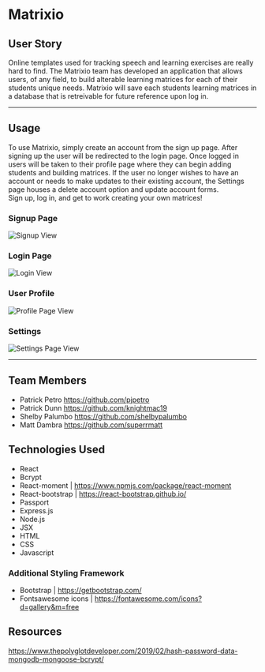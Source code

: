 # Matrixio

## User Story

Online templates used for tracking speech and learning
exercises are really hard to find. The Matrixio team has developed an application that allows users, of any field, to build alterable learning matrices for each of their students unique needs. Matrixio will save each students learning matrices in a database that is retreivable for future reference upon log in.

<hr>

## Usage

To use Matrixio, simply create an account from the sign up page. After signing up the user will be redirected to the login page. Once logged in users will be taken to their profile page where they can begin adding students and building matrices. If the user no longer wishes to have an account or needs to make updates to their existing account, the Settings page houses a delete account option and update account forms.
<br/>
Sign up, log in, and get to work creating your own matrices!

### Signup Page

![Signup View]("/README_imgs/signup.png")

### Login Page

![Login View]("/README_imgs/login.png")

### User Profile

![Profile Page View]("/README_imgs/profile.png")

### Settings

![Settings Page View]("/README_imgs/settings.png)

<hr>

## Team Members

- Patrick Petro https://github.com/pjpetro
- Patrick Dunn https://github.com/knightmac19
- Shelby Palumbo https://github.com/shelbypalumbo
- Matt Dambra https://github.com/superrmatt

## Technologies Used

- React
- Bcrypt
- React-moment | https://www.npmjs.com/package/react-moment
- React-bootstrap | https://react-bootstrap.github.io/
- Passport
- Express.js
- Node.js
- JSX
- HTML
- CSS
- Javascript

### Additional Styling Framework

- Bootstrap | https://getbootstrap.com/
- Fontsawesome icons | https://fontawesome.com/icons?d=gallery&m=free

## Resources

https://www.thepolyglotdeveloper.com/2019/02/hash-password-data-mongodb-mongoose-bcrypt/
